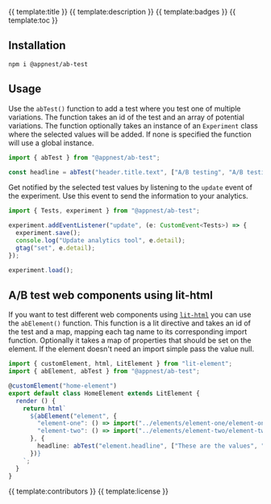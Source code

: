 {{ template:title }}
{{ template:description }}
{{ template:badges }}
{{ template:toc }}

## Installation

```node
npm i @appnest/ab-test
```

## Usage

Use the `abTest()` function to add a test where you test one of multiple variations. The function takes an id of the test and an array of potential variations. The function optionally takes an instance of an `Experiment` class where the selected values will be added. If none is specified the function will use a global instance.

```typescript
import { abTest } from "@appnest/ab-test";

const headline = abTest("header.title.text", ["A/B testing", "A/B testing made simple", "Everyone should A/B test"]);
```

Get notified by the selected test values by listening to the `update` event of the experiment. Use this event to send the information to your analytics.

```typescript
import { Tests, experiment } from "@appnest/ab-test";

experiment.addEventListener("update", (e: CustomEvent<Tests>) => {
  experiment.save();
  console.log("Update analytics tool", e.detail);
  gtag("set", e.detail);
});

experiment.load();
```

## A/B test web components using lit-html

If you want to test different web components using [`lit-html`](https://github.com/Polymer/lit-html) you can use the `abElement()` function. This function is a lit directive and takes an id of the test and a map, mapping each tag name to its corresponding import function. Optionally it takes a map of properties that should be set on the element. If the element doesn't need an import simple pass the value null.

```typescript
import { customElement, html, LitElement } from "lit-element";
import { abElement, abTest } from "@appnest/ab-test";

@customElement("home-element")
export default class HomeElement extends LitElement {
  render () {
    return html`
      ${abElement("element", {
        "element-one": () => import("../elements/element-one/element-one"),
        "element-two": () => import("../elements/element-two/element-two")
      }, {
        headline: abTest("element.headline", ["These are the values", "Check out the values below"])
      })}
    `;
  }
}
```

{{ template:contributors }}
{{ template:license }}
